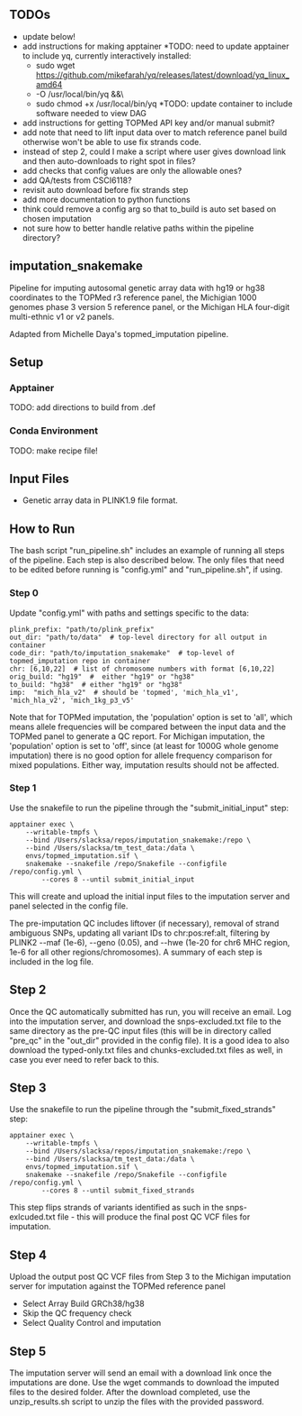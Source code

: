 
## TODOs

* update below!
* add instructions for making apptainer
    *TODO: need to update apptainer to include yq, currently interactively installed:
    * sudo wget https://github.com/mikefarah/yq/releases/latest/download/yq_linux_amd64
    *   -O /usr/local/bin/yq &&\
    *   sudo chmod +x /usr/local/bin/yq
    *TODO: update container to include software needed to view DAG
* add instructions for getting TOPMed API key and/or manual submit?
* add note that need to lift input data over to match reference panel
    build otherwise won't be able to use fix strands code.
* instead of step 2, could I make a script where user gives download link and 
    then auto-downloads to right spot in files?
* add checks that config values are only the allowable ones?
* add QA/tests from CSCI6118?
* revisit auto download before fix strands step
* add more documentation to python functions
* think could remove a config arg so that to_build is auto set based on chosen
    imputation
* not sure how to better handle relative paths within the pipeline directory?


## **imputation_snakemake**

Pipeline for imputing autosomal genetic array data with hg19 or hg38 coordinates
to the TOPMed r3 reference panel, the Michigian 1000 genomes phase 3 version 5
reference panel, or the Michigan HLA four-digit multi-ethnic v1 or v2 panels.

Adapted from Michelle Daya's topmed_imputation pipeline.

## Setup

### Apptainer

TODO: add directions to build from .def

### Conda Environment

TODO: make recipe file!

## Input Files

* Genetic array data in PLINK1.9 file format.

## How to Run

The bash script "run_pipeline.sh" includes an example of running all steps of the
pipeline. Each step is also described below. The only files that need to be edited
before running is "config.yml" and "run_pipeline.sh", if using.

### Step 0

Update "config.yml" with paths and settings specific to the data:

```
plink_prefix: "path/to/plink_prefix"
out_dir: "path/to/data"  # top-level directory for all output in container
code_dir: "path/to/imputation_snakemake"  # top-level of topmed_imputation repo in container
chr: [6,10,22]  # list of chromosome numbers with format [6,10,22]
orig_build: "hg19"  #  either "hg19" or "hg38"
to_build: "hg38"  # either "hg19" or "hg38"
imp:  "mich_hla_v2"  # should be 'topmed', 'mich_hla_v1', 'mich_hla_v2', 'mich_1kg_p3_v5'
```

Note that for TOPMed imputation, the 'population' option is set to 'all', which means allele
frequencies will be compared between the input data and the TOPMed panel to generate a QC
report. For Michigan imputation, the 'population' option is set to 'off', since (at least
for 1000G whole genome imputation) there is no good option for allele frequency comparison
for mixed populations. Either way, imputation results should not be affected.

### Step 1

Use the snakefile to run the pipeline through the "submit_initial_input" step:

```
apptainer exec \
    --writable-tmpfs \
    --bind /Users/slacksa/repos/imputation_snakemake:/repo \
    --bind /Users/slacksa/tm_test_data:/data \
    envs/topmed_imputation.sif \
    snakemake --snakefile /repo/Snakefile --configfile /repo/config.yml \
        --cores 8 --until submit_initial_input

```

This will create and upload the initial input files to the imputation server and panel
selected in the config file.

The pre-imputation QC includes liftover (if necessary), removal of strand ambiguous SNPs,
updating all variant IDs to chr:pos:ref:alt, filtering by PLINK2 --maf (1e-6), --geno (0.05),
and --hwe (1e-20 for chr6 MHC region, 1e-6 for all other regions/chromosomes). A summary of
each step is included in the log file.

## Step 2

Once the QC automatically submitted has run, you will receive an email. Log into the
imputation server, and download the snps-excluded.txt file to the same directory as the
pre-QC input files (this will be in directory called "pre_qc" in the "out_dir" provided in
the config file). It is a good idea to also download the typed-only.txt files and
chunks-excluded.txt files as well, in case you ever need to refer back to this.

## Step 3

Use the snakefile to run the pipeline through the "submit_fixed_strands" step:

```
apptainer exec \
    --writable-tmpfs \
    --bind /Users/slacksa/repos/imputation_snakemake:/repo \
    --bind /Users/slacksa/tm_test_data:/data \
    envs/topmed_imputation.sif \
    snakemake --snakefile /repo/Snakefile --configfile /repo/config.yml \
        --cores 8 --until submit_fixed_strands

```

This step flips strands of variants identified as such in the snps-exlcuded.txt file - this
will produce the final post QC VCF files for imputation.

## Step 4

Upload the output post QC VCF files from Step 3 to the Michigan imputation server for
imputation against the TOPMed reference panel

* Select Array Build GRCh38/hg38 
* Skip the QC frequency check 
* Select Quality Control and imputation

## Step 5

The imputation server will send an email with a download link once the
imputations are done. Use the wget commands to download the imputed files to the
desired folder. After the download completed, use the unzip\_results.sh script to unzip the files with the
provided password.

